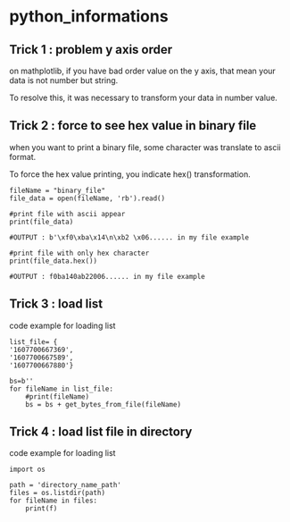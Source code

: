 # python_informations

## Trick 1 : problem y axis order

on mathplotlib, if you have bad order value on the y axis, that mean your data is not number but string.

To resolve this, it was necessary to transform your data in number value.

## Trick 2 : force to see hex value in binary file

when you want to print a binary file, some character was translate to ascii format. 

To force the hex value printing, you indicate hex() transformation.
```
fileName = "binary_file"
file_data = open(fileName, 'rb').read() 

#print file with ascii appear
print(file_data)

#OUTPUT : b'\xf0\xba\x14\n\xb2 \x06...... in my file example

#print file with only hex character
print(file_data.hex())

#OUTPUT : f0ba140ab22006...... in my file example
```

## Trick 3 : load list
code example for loading list
````
list_file= {
'1607700667369',
'1607700667589',
'1607700667880'}

bs=b''
for fileName in list_file:
    #print(fileName)
    bs = bs + get_bytes_from_file(fileName)
````

## Trick 4 : load list file in directory
code example for loading list
````
import os 

path = 'directory_name_path'
files = os.listdir(path)
for fileName in files:
    print(f)
````
